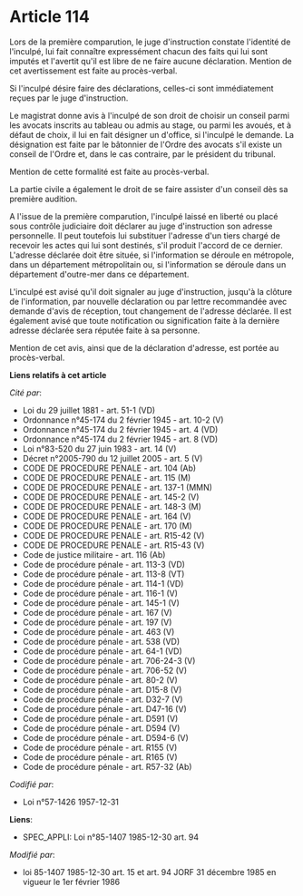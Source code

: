 # Article 114

Lors de la première comparution, le juge d'instruction constate l'identité de l'inculpé, lui fait connaître expressément
chacun des faits qui lui sont imputés et l'avertit qu'il est libre de ne faire aucune déclaration. Mention de cet
avertissement est faite au procès-verbal.

Si l'inculpé désire faire des déclarations, celles-ci sont immédiatement reçues par le juge d'instruction.

Le magistrat donne avis à l'inculpé de son droit de choisir un conseil parmi les avocats inscrits au tableau ou admis au
stage, ou parmi les avoués, et à défaut de choix, il lui en fait désigner un d'office, si l'inculpé le demande. La
désignation est faite par le bâtonnier de l'Ordre des avocats s'il existe un conseil de l'Ordre et, dans le cas contraire,
par le président du tribunal.

Mention de cette formalité est faite au procès-verbal.

La partie civile a également le droit de se faire assister d'un conseil dès sa première audition.

A l'issue de la première comparution, l'inculpé laissé en liberté ou placé sous contrôle judiciaire doit déclarer au juge
d'instruction son adresse personnelle. Il peut toutefois lui substituer l'adresse d'un tiers chargé de recevoir les actes qui
lui sont destinés, s'il produit l'accord de ce dernier. L'adresse déclarée doit être située, si l'information se déroule en
métropole, dans un département métropolitain ou, si l'information se déroule dans un département d'outre-mer dans ce
département.

L'inculpé est avisé qu'il doit signaler au juge d'instruction, jusqu'à la clôture de l'information, par nouvelle déclaration
ou par lettre recommandée avec demande d'avis de réception, tout changement de l'adresse déclarée. Il est également avisé que
toute notification ou signification faite à la dernière adresse déclarée sera réputée faite à sa personne.

Mention de cet avis, ainsi que de la déclaration d'adresse, est portée au procès-verbal.

**Liens relatifs à cet article**

_Cité par_:

  - Loi du 29 juillet 1881 - art. 51-1 (VD)
  - Ordonnance n°45-174 du 2 février 1945 - art. 10-2 (V)
  - Ordonnance n°45-174 du 2 février 1945 - art. 4 (VD)
  - Ordonnance n°45-174 du 2 février 1945 - art. 8 (VD)
  - Loi n°83-520 du 27 juin 1983 - art. 14 (V)
  - Décret n°2005-790 du 12 juillet 2005 - art. 5 (V)
  - CODE DE PROCEDURE PENALE - art. 104 (Ab)
  - CODE DE PROCEDURE PENALE - art. 115 (M)
  - CODE DE PROCEDURE PENALE - art. 137-1 (MMN)
  - CODE DE PROCEDURE PENALE - art. 145-2 (V)
  - CODE DE PROCEDURE PENALE - art. 148-3 (M)
  - CODE DE PROCEDURE PENALE - art. 164 (V)
  - CODE DE PROCEDURE PENALE - art. 170 (M)
  - CODE DE PROCEDURE PENALE - art. R15-42 (V)
  - CODE DE PROCEDURE PENALE - art. R15-43 (V)
  - Code de justice militaire - art. 116 (Ab)
  - Code de procédure pénale - art. 113-3 (VD)
  - Code de procédure pénale - art. 113-8 (VT)
  - Code de procédure pénale - art. 114-1 (VD)
  - Code de procédure pénale - art. 116-1 (V)
  - Code de procédure pénale - art. 145-1 (V)
  - Code de procédure pénale - art. 167 (V)
  - Code de procédure pénale - art. 197 (V)
  - Code de procédure pénale - art. 463 (V)
  - Code de procédure pénale - art. 538 (VD)
  - Code de procédure pénale - art. 64-1 (VD)
  - Code de procédure pénale - art. 706-24-3 (V)
  - Code de procédure pénale - art. 706-52 (V)
  - Code de procédure pénale - art. 80-2 (V)
  - Code de procédure pénale - art. D15-8 (V)
  - Code de procédure pénale - art. D32-7 (V)
  - Code de procédure pénale - art. D47-16 (V)
  - Code de procédure pénale - art. D591 (V)
  - Code de procédure pénale - art. D594 (V)
  - Code de procédure pénale - art. D594-6 (V)
  - Code de procédure pénale - art. R155 (V)
  - Code de procédure pénale - art. R165 (V)
  - Code de procédure pénale - art. R57-32 (Ab)

_Codifié par_:

  - Loi n°57-1426 1957-12-31

**Liens**:

  - SPEC_APPLI: Loi n°85-1407 1985-12-30 art. 94

_Modifié par_:

  - loi 85-1407 1985-12-30 art. 15 et art. 94 JORF 31 décembre 1985 en vigueur le 1er février 1986
